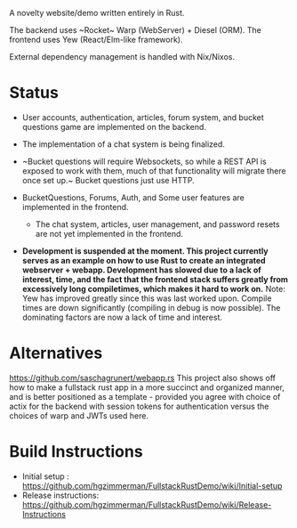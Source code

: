 A novelty website/demo written entirely in Rust.

The backend uses ~Rocket~ Warp (WebServer) + Diesel (ORM).
The frontend uses Yew (React/Elm-like framework).

External dependency management is handled with Nix/Nixos.



# Status
* User accounts, authentication, articles, forum system, and bucket questions game are implemented on the backend.
* The implementation of a chat system is being finalized.
* ~Bucket questions will require Websockets, so while a REST API is exposed to work with them, much of that functionality will migrate there once set up.~ Bucket questions just use HTTP.
* BucketQuestions, Forums, Auth, and Some user features are implemented in the frontend.
  * The chat system, articles, user management, and password resets are not yet implemented in the frontend.
  
* **Development is suspended at the moment. This project currently serves as an example on how to use Rust to create an integrated webserver + webapp. Development has slowed due to a lack of interest, time, and the fact that the frontend stack suffers greatly from excessively long compiletimes, which makes it hard to work on.** Note: Yew has improved greatly since this was last worked upon. Compile times are down significantly (compiling in debug is now possible). The dominating factors are now a lack of time and interest.

# Alternatives
https://github.com/saschagrunert/webapp.rs This project also shows off how to make a fullstack rust app in a more succinct and organized manner, and is better positioned as a template - provided you agree with choice of actix for the backend with session tokens for authentication versus the choices of warp and JWTs used here.

# Build Instructions
* Initial setup : https://github.com/hgzimmerman/FullstackRustDemo/wiki/Initial-setup
* Release instructions: https://github.com/hgzimmerman/FullstackRustDemo/wiki/Release-Instructions
